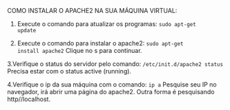 COMO INSTALAR O APACHE2 NA SUA MÁQUINA VIRTUAL:

1. Execute o comando para atualizar os programas:
<code>sudo apt-get update</code>

2. Execute o comando para instalar o apache2:
<code>sudo apt-get install apache2</code>
Clique no s para continuar.

3.Verifique o status do servidor pelo comando:
<code>/etc/init.d/apache2 status</code>
Precisa estar com o status active (running).

4.Verifique o ip da sua máquina com o comando:
<code>ip a</code>
Pesquise seu IP no navegador, irá abrir uma página do apache2.
Outra forma é pesquisando http//localhost.
